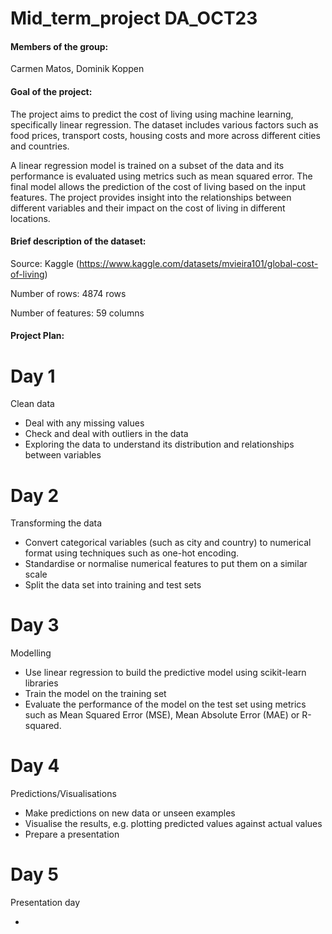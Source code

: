 # Mid_term_project DA_OCT23

#### Members of the group:
Carmen Matos, 
Dominik Koppen

#### Goal of the project:

The project aims to predict the cost of living using machine learning, specifically linear regression. 
The dataset includes various factors such as food prices, transport costs, housing costs and more across different 
cities and countries. 

A linear regression model is trained on a subset of the data and its performance is evaluated using metrics such 
as mean squared error. The final model allows the prediction of the cost of living based on the input features. 
The project provides insight into the relationships between different variables and their impact on the 
cost of living in different locations.


#### Brief description of the dataset:

Source: Kaggle (https://www.kaggle.com/datasets/mvieira101/global-cost-of-living)

Number of rows: 4874 rows

Number of features: 59 columns

#### Project Plan:

# Day 1
Clean data
- Deal with any missing values
- Check and deal with outliers in the data
- Exploring the data to understand its distribution and relationships between variables

# Day 2
Transforming the data
- Convert categorical variables (such as city and country) to numerical format using techniques such as one-hot encoding.
- Standardise or normalise numerical features to put them on a similar scale
- Split the data set into training and test sets

# Day 3 
Modelling
- Use linear regression to build the predictive model using scikit-learn libraries
- Train the model on the training set
- Evaluate the performance of the model on the test set using metrics such as Mean Squared Error (MSE), Mean Absolute Error (MAE) or R-squared.

# Day 4
Predictions/Visualisations
- Make predictions on new data or unseen examples
- Visualise the results, e.g. plotting predicted values against actual values
- Prepare a presentation

# Day 5
Presentation day

*
